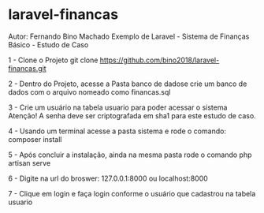 # laravel-financas
Autor: Fernando Bino Machado
Exemplo de Laravel - Sistema de Finanças Básico - Estudo de Caso


1 - Clone o Projeto
  git clone https://github.com/bino2018/laravel-financas.git
  
2 - Dentro do Projeto, acesse a Pasta banco de dadose crie um banco de dados com o arquivo nomeado como financas.sql

3 - Crie um usuário na tabela usuario para poder acessar o sistema
  Atenção! A senha deve ser criptografada em sha1 para este estudo de caso.

4 - Usando um terminal acesse a pasta sistema e rode o comando: composer install

5 - Após concluir a instalação, ainda na mesma pasta rode o comando php artisan serve

6 - Digite na url do broswer: 127.0.0.1:8000 ou localhost:8000

7 - Clique em login e faça login conforme o usuário que cadastrou na tabela usuario
